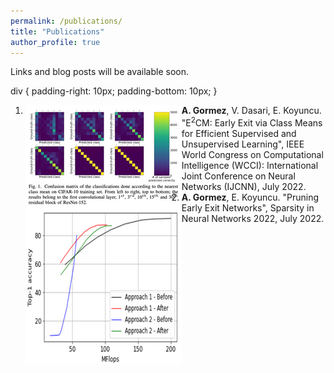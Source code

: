```yaml
---
permalink: /publications/
title: "Publications"
author_profile: true
---
```


Links and blog posts will be available soon.

div {
  padding-right: 10px;
  padding-bottom: 10px;
}





<ol>
  <li><div>
  <img style="vertical-align:middle; float: left" src="/assets/publications/e2cmfig.png" alt="">
  <span style=""><b>A. Gormez</b>, V. Dasari, E. Koyuncu. "E<sup>2</sup>CM: Early Exit via Class Means for Efficient Supervised and Unsupervised Learning", IEEE World Congress on Computational Intelligence (WCCI): International Joint Conference on Neural Networks (IJCNN), July 2022.</span>
</div></li>

  <li><div>
  <img style="vertical-align:middle; float: left" src="/assets/publications/snnfig.png" alt="">
  <span style=""><b>A. Gormez</b>, E. Koyuncu. "Pruning Early Exit Networks", Sparsity in Neural Networks 2022, July 2022.
</div></li>

</ol>